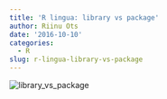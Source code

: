 ```yaml
---
title: 'R lingua: library vs package'
author: Riinu Ots
date: '2016-10-10'
categories:
  - R
slug: r-lingua-library-vs-package
---
```


![library_vs_package](https://riinudata.files.wordpress.com/2016/10/library_vs_package.jpg)

